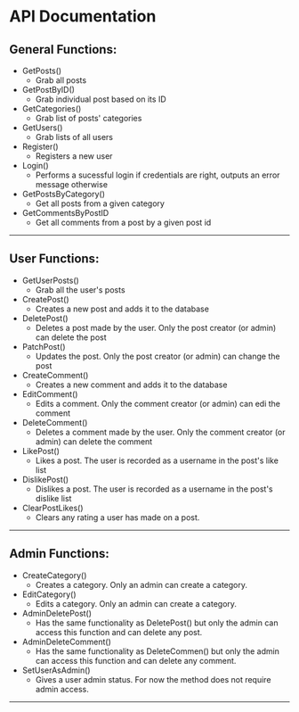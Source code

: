 # API Documentation
## General Functions:
* GetPosts()
    - Grab all posts
* GetPostByID()
    - Grab individual post based on its ID
* GetCategories()
    - Grab list of posts' categories
* GetUsers()
    - Grab lists of all users
* Register()
    - Registers a new user
* Login()
    - Performs a sucessful login if credentials are right, outputs an error message otherwise
* GetPostsByCategory()
    - Get all posts from a given category
* GetCommentsByPostID
    - Get all comments from a post by a given post id
---
## User Functions:
* GetUserPosts()
    - Grab all the user's posts
* CreatePost()
    - Creates a new post and adds it to the database
* DeletePost()
    - Deletes a post made by the user. Only the post creator (or admin) can delete the post
* PatchPost()
    - Updates the post. Only the post creator (or admin) can change the post
* CreateComment()
    - Creates a new comment and adds it to the database
* EditComment()
    - Edits a comment. Only the comment creator (or admin) can edi the comment
* DeleteComment()
    - Deletes a comment made by the user. Only the comment creator (or admin) can delete the comment
* LikePost()
    - Likes a post. The user is recorded as a username in the post's like list
* DislikePost()
    - Dislikes a post. The user is recorded as a username in the post's dislike list
* ClearPostLikes()
    - Clears any rating a user has made on a post.
---
## Admin Functions:
* CreateCategory()
    - Creates a category. Only an admin can create a category.
* EditCategory()
    - Edits a category. Only an admin can create a category.
* AdminDeletePost()
    - Has the same functionality as DeletePost() but only the admin can access this function and can delete any post.
* AdminDeleteComment()
    - Has the same functionality as DeleteCommen() but only the admin can access this function and can delete any comment.
* SetUserAsAdmin()
    - Gives a user admin status. For now the method does not require admin access.

---